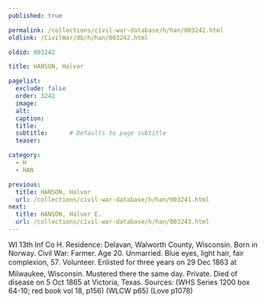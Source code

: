 ```yaml
---
published: true

permalink: /collections/civil-war-database/h/han/003242.html
oldlink: /CivilWar/db/h/han/003242.html

oldid: 003242

title: HANSON, Halvor

pagelist:
  exclude: false
  order: 3242
  image: 
  alt:
  caption:
  title:
  subtitle:      # Defaults to page subtitle
  teaser:

category: 
  - H 
  - HAN

previous:
  title: HANSON, Halvor
  url: /collections/civil-war-database/h/han/003241.html  
next:
  title: HANSON, Halvor E.
  url: /collections/civil-war-database/h/han/003243.html   
---
```

WI 13th Inf Co H. Residence: Delavan, Walworth County, Wisconsin. Born in Norway. Civil War: Farmer. Age 20. Unmarried. Blue eyes, light hair, fair complexion, 5&#146;7&#148;. Volunteer. Enlisted for three years on 29 Dec 1863 at Milwaukee, Wisconsin. Mustered there the same day. Private. Died of disease on 5 Oct 1865 at Victoria, Texas. Sources: (WHS Series 1200 box 64-10; red book vol 18, p156) (WLCW p65) (Love p1078)